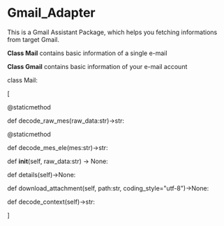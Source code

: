 # Gmail_Adapter
This is a Gmail Assistant Package, which helps you fetching informations from target Gmail.

**Class Mail** contains basic information of a single e-mail

**Class Gmail** contains basic information of your e-mail account

class Mail:

[

@staticmethod

def decode_raw_mes(raw_data:str)->str:

@staticmethod

def decode_mes_ele(mes:str)->str:

def __init__(self, raw_data:str) -> None:

def details(self)->None:
    
def download_attachment(self, path:str, coding_style="utf-8")->None:
    
def decode_context(self)->str:
  
  ]
